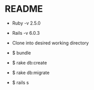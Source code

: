 # README

- Ruby -v 2.5.0
- Rails -v 6.0.3
- Clone into desired working directory

-  $ bundle
-  $ rake db:create
-  $ rake db:migrate

-  $ rails s
